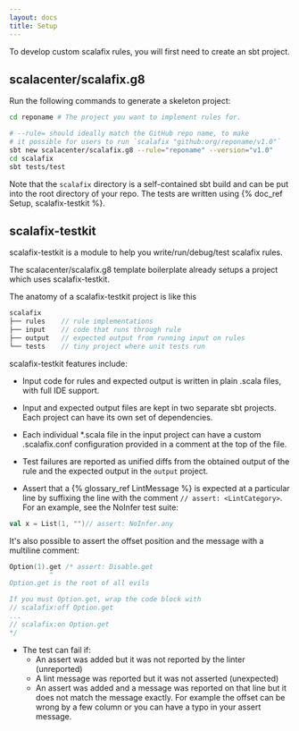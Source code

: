 ```yaml
---
layout: docs
title: Setup
---
```


To develop custom scalafix rules, you will first need to create an sbt project.

## scalacenter/scalafix.g8

Run the following commands to generate a skeleton project:

```sh
cd reponame # The project you want to implement rules for.

# --rule= should ideally match the GitHub repo name, to make
# it possible for users to run `scalafix "github:org/reponame/v1.0"`
sbt new scalacenter/scalafix.g8 --rule="reponame" --version="v1.0"
cd scalafix
sbt tests/test
```

Note that the `scalafix` directory is a self-contained sbt build and can be put into the root directory of your repo. The tests are written using {% doc_ref Setup, scalafix-testkit %}.

## scalafix-testkit
scalafix-testkit is a module to help you write/run/debug/test scalafix rules.

The scalacenter/scalafix.g8 template boilerplate already setups a project which uses scalafix-testkit.

The anatomy of a scalafix-testkit project is like this

```scala
scalafix
├── rules    // rule implementations
├── input    // code that runs through rule
├── output   // expected output from running input on rules
└── tests    // tiny project where unit tests run
```

scalafix-testkit features include:

- Input code for rules and expected output is written in plain .scala files, with full IDE support.

- Input and expected output files are kept in two separate sbt projects. Each project can have its own set of dependencies.

- Each individual *.scala file in the input project can have a custom .scalafix.conf configuration provided in a comment at the top of the file.

- Test failures are reported as unified diffs from the obtained output of the rule and the expected output in the `output` project.

- Assert that a {% glossary_ref LintMessage %} is expected at a particular line by suffixing the line with the comment `// assert: <LintCategory>`. For an example, see the NoInfer test suite:

```scala
val x = List(1, "")// assert: NoInfer.any
```

It's also possible to assert the offset position and the message with a multiline comment:

```scala
Option(1).get /* assert: Disable.get
          ^
Option.get is the root of all evils

If you must Option.get, wrap the code block with
// scalafix:off Option.get
...
// scalafix:on Option.get
*/
```

- The test can fail if:
  - An assert was added but it was not reported by the linter (unreported)
  - A lint message was reported but it was not asserted (unexpected)
  - An assert was added and a message was reported on that line but it does not
    match the message exactly. For example the offset can be wrong by a few column or you can have a typo in your assert message.